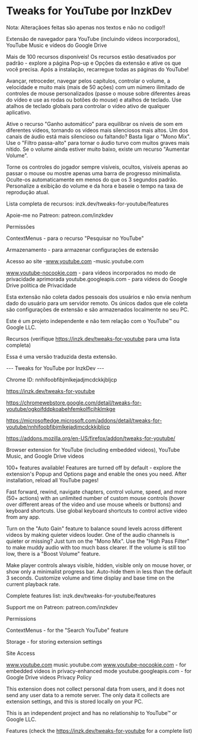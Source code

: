 # Tweaks for YouTube por InzkDev

Nota: Alteraçãoes feitas são apenas nos textos e não no codigo!!

Extensão de navegador para YouTube (incluindo vídeos incorporados), YouTube Music e vídeos do Google Drive

Mais de 100 recursos disponíveis! Os recursos estão desativados por padrão - explore a página Pop-up e Opções da extensão e ative os que você precisa. Após a instalação, recarregue todas as páginas do YouTube!

Avançar, retroceder, navegar pelos capítulos, controlar o volume, a velocidade e muito mais (mais de 50 ações) com um número ilimitado de controles de mouse personalizados (passe o mouse sobre diferentes áreas do vídeo e use as rodas ou botões do mouse) e atalhos de teclado. Use atalhos de teclado globais para controlar o vídeo ativo de qualquer aplicativo.

Ative o recurso "Ganho automático" para equilibrar os níveis de som em diferentes vídeos, tornando os vídeos mais silenciosos mais altos. Um dos canais de áudio está mais silencioso ou faltando? Basta ligar o "Mono Mix". Use o "Filtro passa-alto" para tornar o áudio turvo com muitos graves mais nítido. Se o volume ainda estiver muito baixo, existe um recurso "Aumentar Volume".

Torne os controles do jogador sempre visíveis, ocultos, visíveis apenas ao passar o mouse ou mostre apenas uma barra de progresso minimalista. Oculte-os automaticamente em menos do que os 3 segundos padrão. Personalize a exibição do volume e da hora e baseie o tempo na taxa de reprodução atual.

Lista completa de recursos: inzk.dev/tweaks-for-youtube/features

Apoie-me no Patreon: patreon.com/inzkdev

Permissões

ContextMenus - para o recurso "Pesquisar no YouTube"

Armazenamento - para armazenar configurações de extensão

Acesso ao site -www.youtube.com -music.youtube.com

www.youtube-nocookie.com - para vídeos incorporados no modo de privacidade aprimorada
youtube.googleapis.com - para vídeos do Google Drive
política de Privacidade

Esta extensão não coleta dados pessoais dos usuários e não envia nenhum dado do usuário para um servidor remoto. Os únicos dados que ele coleta são configurações de extensão e são armazenados localmente no seu PC.

Este é um projeto independente e não tem relação com o YouTube™ ou Google LLC.

Recursos (verifique https://inzk.dev/tweaks-for-youtube para uma lista completa)

Essa é uma versão traduzida desta extensão.

--- Tweaks for YouTube por InzkDev ---

Chrome ID: nnhifoobfibjmlkejadjmcdckkjbljcp

https://inzk.dev/tweaks-for-youtube

https://chromewebstore.google.com/detail/tweaks-for-youtube/ogkoifddpkoabehfemkolflcjhklmkge

https://microsoftedge.microsoft.com/addons/detail/tweaks-for-youtube/nnhifoobfibjmlkejadjmcdckkjbljcp

https://addons.mozilla.org/en-US/firefox/addon/tweaks-for-youtube/

Browser extension for YouTube (including embedded videos), YouTube Music, and Google Drive videos

100+ features available! Features are turned off by default - explore the extension's Popup and Options page and enable the ones you need. After installation, reload all YouTube pages!

Fast forward, rewind, navigate chapters, control volume, speed, and more (50+ actions) with an unlimited number of custom mouse controls (hover over different areas of the video and use mouse wheels or buttons) and keyboard shortcuts. Use global keyboard shortcuts to control active video from any app.

Turn on the "Auto Gain" feature to balance sound levels across different videos by making quieter videos louder. One of the audio channels is quieter or missing? Just turn on the "Mono Mix". Use the "High Pass Filter" to make muddy audio with too much bass clearer. If the volume is still too low, there is a "Boost Volume" feature.

Make player controls always visible, hidden, visible only on mouse hover, or show only a minimalist progress bar. Auto-hide them in less than the default 3 seconds. Customize volume and time display and base time on the current playback rate.

Complete features list: inzk.dev/tweaks-for-youtube/features

Support me on Patreon: patreon.com/inzkdev

Permissions

ContextMenus - for the "Search YouTube" feature

Storage - for storing extension settings

Site Access

www.youtube.com
music.youtube.com
www.youtube-nocookie.com - for embedded videos in privacy-enhanced mode
youtube.googleapis.com - for Google Drive videos
Privacy Policy

This extension does not collect personal data from users, and it does not send any user data to a remote server. The only data it collects are extension settings, and this is stored locally on your PC.

This is an independent project and has no relationship to YouTube™ or Google LLC.

Features (check the https://inzk.dev/tweaks-for-youtube for a complete list)
